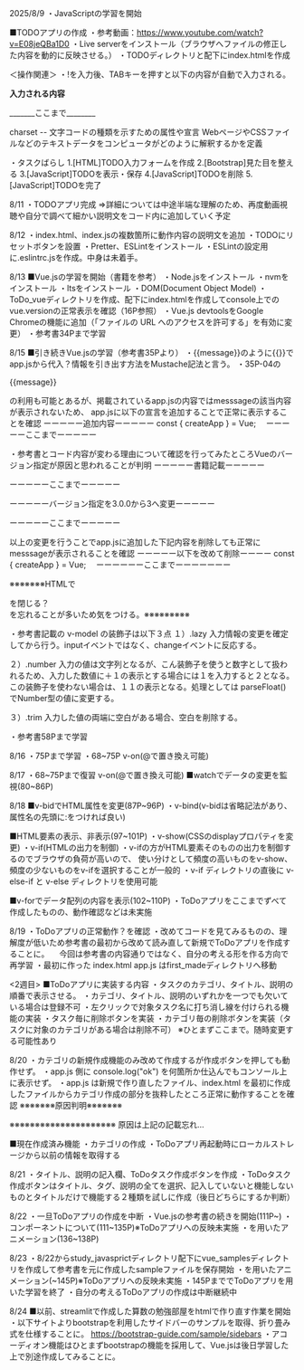 2025/8/9
・JavaScriptの学習を開始

■TODOアプリの作成
・参考動画：https://www.youtube.com/watch?v=E08jeQBa1D0
・Live serverをインストール（ブラウザへファイルの修正した内容を動的に反映させる。）
・TODOディレクトリと配下にindex.htmlを作成

＜操作関連＞
・!を入力後、TABキーを押すと以下の内容が自動で入力される。

________入力される内容________
<!DOCTYPE html>
<html lang="en">
<head>
    <meta charset="UTF-8">
    <meta name="viewport" content="width=device-width, initial-scale=1.0">
    <title>Document</title>
</head>
<body>
    
</body>
</html>
_______ここまで________

charset -- 文字コードの種類を示すための属性や宣言 WebページやCSSファイルなどのテキストデータをコンピュータがどのように解釈するかを定義

・タスクばらし
1.[HTML]TODO入力フォームを作成
2.[Bootstrap]見た目を整える
3.[JavaScript]TODOを表示・保存
4.[JavaScript]TODOを削除
5.[JavaScript]TODOを完了


8/11
・TODOアプリ完成
  =>詳細については中途半端な理解のため、再度動画視聴や自分で調べて細かい説明文をコード内に追加していく予定

8/12
・index.html、index.jsの複数箇所に動作内容の説明文を追加
・TODOにリセットボタンを設置
・Pretter、ESLintをインストール
・ESLintの設定用に.eslintrc.jsを作成。中身は未着手。

8/13
■Vue.jsの学習を開始（書籍を参考）
・Node.jsをインストール
・nvmをインストール
・ltsをインストール
・DOM(Document Object Model)
・ToDo_vueディレクトリを作成、配下にindex.htmlを作成してconsole上でのvue.versionの正常表示を確認（16P参照）
・Vue.js devtoolsをGoogle Chromeの機能に追加（「ファイルの URL へのアクセスを許可する」を有効に変更）
・参考書34Pまで学習

8/15
■引き続きVue.jsの学習（参考書35Pより）
・{{message}}のように{{}}でapp.jsから代入？情報を引き出す方法をMustache記法と言う。
・35P-04の<p>{{message}}</P>の利用も可能とあるが、掲載されているapp.jsの内容ではmesssageの該当内容が表示されないため、
  app.jsに以下の宣言を追加することで正常に表示することを確認
  ーーーーー追加内容ーーーーー
  const { createApp } = Vue;
　ーーーーーここまでーーーーー

・参考書とコード内容が変わる理由について確認を行ってみたところVueのバージョン指定が原因と思われることが判明
  ーーーーー書籍記載ーーーーー
  <script src="https://unpkg.com/vue@3.0.0/dist/vue.global.js"></script>
  ーーーーーここまでーーーーー

  ーーーーーバージョン指定を3.0.0から3へ変更ーーーーー
  <script src="https://unpkg.com/vue@3/dist/vue.global.js"></script>
  ーーーーーここまでーーーーー
  
  以上の変更を行うことでapp.jsに追加した下記内容を削除しても正常にmesssageが表示されることを確認
  ーーーーー以下を改めて削除ーーーー
  const { createApp } = Vue;
　ーーーーーーここまでーーーーーーー

※※※※※※※HTMLで<div>を閉じる？</div>を忘れることが多いため気をつける。※※※※※※※※※

・参考書記載の v-model の装飾子は以下３点
１）.lazy
入力情報の変更を確定してから行う。inputイベントではなく、changeイベントに反応する。

２）.number
入力の値は文字列となるが、こん装飾子を使うと数字として扱われるため、入力した数値に＋１の表示とする場合には１を入力すると２となる。
この装飾子を使わない場合は、１１の表示となる。処理としては parseFloat() でNumber型の値に変更する。

３）.trim
入力した値の両端に空白がある場合、空白を削除する。

・参考書58Pまで学習

8/16
・75Pまで学習
・68~75P v-on(@で置き換え可能)

8/17
・68~75Pまで復習 v-on(@で置き換え可能)
■watchでデータの変更を監視(80~86P) 

8/18
■v-bidでHTML属性を変更(87P~96P)
・v-bind(v-bidは省略記法があり、属性名の先頭に:をつければ良い)

■HTML要素の表示、非表示(97~101P)
・v-show(CSSのdisplayプロパティを変更) 
・v-if(HTMLの出力を制御)
・v-ifの方がHTML要素そのものの出力を制御するのでブラウザの負荷が高いので、
使い分けとして頻度の高いものをv-show、頻度の少ないものをv-ifを選択することが一般的
・v-if ディレクトリの直後に v-else-if と v-else ディレクトリを使用可能

■v-forでデータ配列の内容を表示(102~110P)
・ToDoアプリをここまでずべて作成したものの、動作確認などは未実施

8/19
・ToDoアプリの正常動作？を確認
・改めてコードを見てみるものの、理解度が低いため参考書の最初から改めて読み直して新規でToDoアプリを作成することに。
　今回は参考書の内容通りではなく、自分の考える形を作る方向で再学習
・最初に作った index.html app.js はfirst_madeディレクトリへ移動

<2週目>
■ToDoアプリに実装する内容
・タスクのカテゴリ、タイトル、説明の順番で表示させる。
・カテゴリ、タイトル、説明のいずれかを一つでも欠いている場合は登録不可
・左クリックで対象タスク名に打ち消し線を付けられる機能の実装
・タスク毎に削除ボタンを実装
・カテゴリ毎の削除ボタンを実装（タスクに対象のカテゴリがある場合は削除不可）
※ひとまずここまで。随時変更する可能性あり

8/20
・カテゴリの新規作成機能のみ改めて作成するが作成ボタンを押しても動作せず。
・app.js 側に console.log("ok") を何箇所か仕込んでもコンソール上に表示せず。
・app.js は新規で作り直したファイル、index.html を最初に作成したファイルからカテゴリ作成の部分を抜粋したところ正常に動作することを確認
※※※※※※※原因判明※※※※※※※
<script src="app.js"></script>
※※※※※※※※※※※※※※※※※※※※※
原因は上記の記載忘れ…

■現在作成済み機能
・カテゴリの作成
・ToDoアプリ再起動時にローカルストレージから以前の情報を取得する

8/21
・タイトル、説明の記入欄、ToDoタスク作成ボタンを作成
・ToDoタスク作成ボタンはタイトル、タグ、説明の全てを選択、記入していないと機能しないものとタイトルだけで機能する２種類を試しに作成（後日どちらにするか判断）

8/22
・一旦ToDoアプリの作成を中断
・Vue.jsの参考書の続きを開始(111P~)
・コンポーネントについて(111~135P)※ToDoアプリへの反映未実施
・<transition>を用いたアニメーション(136~138P)

8/23
・8/22からstudy_javasprictディレクトリ配下にvue_samplesディレクトリを作成して参考書を元に作成したsampleファイルを保存開始
・<transition>を用いたアニメーション(~145P)※ToDoアプリへの反映未実施
・145PまででToDoアプリを用いた学習を終了
・自分の考えるToDoアプリの作成は中断継続中

8/24
■以前、streamlitで作成した算数の勉強部屋をhtmlで作り直す作業を開始
・以下サイトよりbootstrapを利用したサイドバーのサンプルを取得、折り畳み式を仕様することに。
https://bootstrap-guide.com/sample/sidebars
・アコーディオン機能はひとまずbootstrapの機能を採用して、Vue.jsは後日学習した上で別途作成してみることに。

